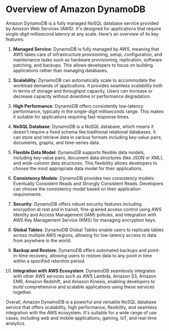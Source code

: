 # Overview of Amazon DynamoDB

Amazon DynamoDB is a fully managed NoSQL database service provided by Amazon Web Services (AWS). It's designed for applications that require single-digit millisecond latency at any scale. Here's an overview of its key features:

1. **Managed Service**: DynamoDB is fully managed by AWS, meaning that AWS takes care of infrastructure provisioning, setup, configuration, and maintenance tasks such as hardware provisioning, replication, software patching, and backups. This allows developers to focus on building applications rather than managing databases.

2. **Scalability**: DynamoDB can automatically scale to accommodate the workload demands of applications. It provides seamless scalability both in terms of storage and throughput capacity. Users can increase or decrease capacity without downtime or performance degradation.

3. **High Performance**: DynamoDB offers consistently low-latency performance, typically in the single-digit milliseconds range. This makes it suitable for applications requiring fast response times.

4. **NoSQL Database**: DynamoDB is a NoSQL database, which means it doesn't require a fixed schema like traditional relational databases. It can store and retrieve data in various formats including key-value pairs, documents, graphs, and time-series data.

5. **Flexible Data Model**: DynamoDB supports flexible data models, including key-value pairs, document data structures (like JSON or XML), and wide-column data structures. This flexibility allows developers to choose the most appropriate data model for their applications.

6. **Consistency Models**: DynamoDB provides two consistency models: Eventually Consistent Reads and Strongly Consistent Reads. Developers can choose the consistency model based on their application requirements.

7. **Security**: DynamoDB offers robust security features including encryption at rest and in transit, fine-grained access control using AWS Identity and Access Management (IAM) policies, and integration with AWS Key Management Service (KMS) for managing encryption keys.

8. **Global Tables**: DynamoDB Global Tables enable users to replicate tables across multiple AWS regions, allowing for low-latency access to data from anywhere in the world.

9. **Backup and Restore**: DynamoDB offers automated backups and point-in-time recovery, allowing users to restore data to any point in time within a specified retention period.

10. **Integration with AWS Ecosystem**: DynamoDB seamlessly integrates with other AWS services such as AWS Lambda, Amazon S3, Amazon EMR, Amazon Redshift, and Amazon Kinesis, enabling developers to build comprehensive and scalable applications using these services together.

Overall, Amazon DynamoDB is a powerful and versatile NoSQL database service that offers scalability, high performance, flexibility, and seamless integration with the AWS ecosystem. It's suitable for a wide range of use cases, including web and mobile applications, gaming, IoT, and real-time analytics.
